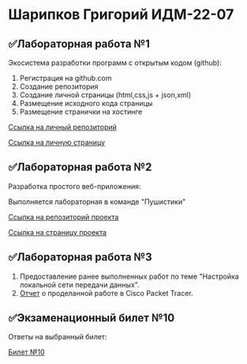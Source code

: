 # Шарипков Григорий ИДМ-22-07
## ✅Лабораторная работа №1
Экосистема разработки программ с открытым кодом (github):
1. Регистрация на github.com
2. Создание репозитория
3. Создание личной страницы (html,css,js + json,xml)
4. Размещение исходного кода страницы 
5. Размещение странички на хостинге 

[Ссылка на личный репозиторий](https://github.com/sharipkovg9/InternetTLABS)

[Ссылка на личную страницу](https://sharipkovg9.github.io/InternetTLABS/)
## ✅Лабораторная работа №2
Разработка простого веб-приложения:

Выполняется лабораторная в команде "Пушистики"

[Ссылка на репозиторий проекта](https://github.com/zhelnovandrew/IT_Project)

[Ссылка на страницу проекта](https://github.com/zhelnovandrew/IT_Project)
## ✅Лабораторная работа №3
1. Предоставление ранее выполненных работ по теме "Настройка локальной сети передачи данных".
2. [Отчет](https://drive.google.com/file/d/1lbWwipcKEyosiwSgstgpVAIwBaMhoExt/view?usp=sharing) о проделанной работе в Cisco Packet Tracer.
## ✅Экзаменационный билет №10
Ответы на выбранный билет:

[Билет №10](https://github.com/stankin/inet-2022/wiki/exam10-3)




